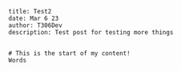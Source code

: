     title: Test2
    date: Mar 6 23
    author: T306Dev
    description: Test post for testing more things


    # This is the start of my content!
    Words